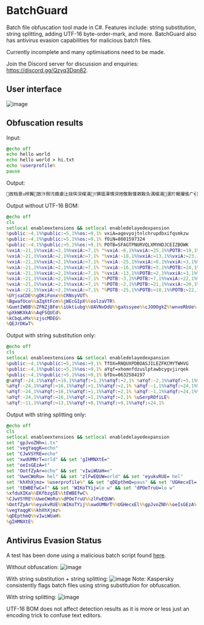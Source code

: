 # BatchGuard
Batch file obfuscation tool made in C#. Features include: string substitution, string splitting, adding UTF-16 byte-order-mark, and more. BatchGuard also has antivirus evasion capabilities for malicious batch files.

Currently incomplete and many optimisations need to be made.

Join the Discord server for discussion and enquiries: https://discord.gg/Qzyq3Dqn82.

## User interface
![image](https://media.discordapp.net/attachments/955850893113298957/956116234016014366/unknown.png)

## Obfuscation results

Input:
```bat
@echo off
echo hello world
echo hello world > hi.txt
echo %userprofile%
pause
```

Output:
```bat
਍敀档⁯景൦挊獬਍敳汴捯污攠慮汢敥瑸湥楳湯⁳☦猠瑥潬慣⁬湥扡敬敤慬敹敤灸湡楳湯਍瀥扵楬㩣㑾ㄬ┥異汢捩縺ⰵ┱漥㩳㥾ㄬ‥体佮伽允䩗乂啐䍉䱙呅噍䑘剚䙇卋ൈ┊異汢捩縺ⰴ┱瀥扵楬㩣㕾ㄬ┥獯縺ⰹ┱䰠潅㵙潡捴睤浩杰汶橱畹穥硢晲獫桮਍瀥扵楬㩣㑾ㄬ┥異汢捩縺ⰵ┱漥㩳㥾ㄬ‥浬偢㘽㔳㠹〲㜱ഴ┊䕌奯縺㌲ㄬ┥䕌奯縺㘱ㄬ┥䕌奯縺ⰲ┱∠䰥潅㩙㉾ⰰ┱匥湏㩏㕾ㄬ┥䕌奯縺ⰳ┱䰥潅㩙㥾ㄬ┥体佮縺ⰴ┱匥湏㩏㉾ⰱ┱䰥潅㩙㑾ㄬ┥䕌奯縺㈲ㄬ㴥䰥潅㩙㡾ㄬ┥䕌奯縺ⰰ┱䰥潅㩙ㅾⰵ┱䰥潅㩙㉾ⰳ┱ഢ┊䕌奯縺㌲ㄬ┥䕌奯縺㘱ㄬ┥䕌奯縺ⰲ┱∠䰥潅㩙ㅾㄬ┥体佮縺㐲ㄬ┥䕌奯縺ㄱㄬ┥䕌奯縺ㄲㄬ┥䕌奯縺㔱ㄬ┥体佮縺㜱ㄬ┥体佮縺ⰸ┱䰥潅㩙㥾ㄬ㴥╀䕌奯縺㘱ㄬ┥䕌奯縺ⰳ┱䰥潅㩙㉾ⰵ┱ഢ┊䕌奯縺㌲ㄬ┥䕌奯縺㘱ㄬ┥䕌奯縺ⰲ┱∠匥湏㩏㕾ㄬ┥体佮縺ⰰ┱匥湏㩏ㅾⰸ┱匥湏㩏㥾ㄬ┥䕌奯縺ⰷ┱匥湏㩏㑾ㄬ┥体佮縺㠱ㄬ┥䕌奯縺㈲ㄬ㴥䰥潅㩙㉾ⰱ┱ഢ┊䕌奯縺㌲ㄬ┥䕌奯縺㘱ㄬ┥䕌奯縺ⰲ┱∠匥湏㩏ㅾⰱ┱䰥潅㩙㉾ㄬ┥䕌奯縺㔲ㄬ┥䕌奯縺㠱ㄬ┥体佮縺ⰹ┱匥湏㩏㉾ⰵ┱䰥潅㩙㕾ㄬ┥䕌奯縺ⰳ┱┽䕌奯縺㘱ㄬ┥䕌奯縺ⰳ┱䰥潅㩙㉾ⰵ┱䰥潅㩙ㅾㄬ∥਍䰥潅㩙㉾ⰳ┱䰥潅㩙ㅾⰶ┱䰥潅㩙㉾ㄬ‥┢体佮縺㤱ㄬ┥体佮縺ⰱ┱匥湏㩏ㅾⰱ┱匥湏㩏㉾ⰳ┱匥湏㩏㥾ㄬ┥䕌奯縺㔲ㄬ┥体佮縺㌱ㄬ┥䕌奯縺ⰲ┱┽䕌奯縺ㄱㄬ┥䕌奯縺ⰱ┱┠䕌奯縺ⰵ┱•☦┠䕌奯縺㌲ㄬ┥䕌奯縺㘱ㄬ┥䕌奯縺ⰲ┱∠匥湏㩏㉾ㄬ┥体佮縺ⰲ┱䰥潅㩙㉾ⰴ┱匥湏㩏ㅾⰰ┱匥湏㩏ㅾⰳ┱匥湏㩏㕾ㄬ┥䕌奯縺㌱ㄬ┥体佮縺ⰳ┱‽甥敓偲潒䥆䕌∥਍䰥潅㩙㉾ⰳ┱䰥潅㩙ㅾⰶ┱䰥潅㩙㉾ㄬ‥┢体佮縺ⰴ┱匥湏㩏㑾ㄬ┥体佮縺ⰲ┱䰥潅㩙ㅾⰸ┱䰥潅㩙㉾ⰴ┱匥湏㩏まㄬ┥体佮縺㔱ㄬ┥体佮縺㠱ㄬ㴥┠䕌奯縺㔲ㄬ┥䕌奯縺㘱ㄬ┥䕌奯縺ㄱㄬ∥਍䰥潅㩙㉾ⰳ┱䰥潅㩙ㅾⰶ┱䰥潅㩙㉾ㄬ‥┢䕌奯縺ⰳ┱䰥潅㩙まㄬ┥䕌奯縺ⰲ┱䰥潅㩙㝾ㄬ┥体佮縺〱ㄬ┥䕌奯縺㐱ㄬ┥䕌奯縺ⰸ┱䰥潅㩙㉾ⰲ┱┽䕌奯縺㘱ㄬ∥਍䰥潅㩙㉾ⰳ┱䰥潅㩙ㅾⰶ┱䰥潅㩙㉾ㄬ‥┢䕌奯縺㤱ㄬ┥体佮縺ㄱㄬ┥䕌奯縺㐱ㄬ┥䕌奯縺㈲ㄬ┥䕌奯縺㔲ㄬ┥䕌奯縺㈲ㄬ┥体佮縺㤱ㄬ┥体佮縺㈲ㄬ㴥ഢ┊䕌奯縺㌲ㄬ┥䕌奯縺㘱ㄬ┥䕌奯縺ⰲ┱∠匥湏㩏ㅾⰴ┱匥湏㩏ㅾⰲ┱匥湏㩏ㅾⰷ┱䰥潅㩙まㄬ┥体佮縺ⰷ┱䰥潅㩙ㅾⰳ┱䰥潅㩙㉾ⰴ┱䰥潅㩙ㅾⰴ┱┽䕌奯縺ⰲ┱•☦┠䕌奯縺㌲ㄬ┥䕌奯縺㘱ㄬ┥䕌奯縺ⰲ┱∠䰥潅㩙㡾ㄬ┥䕌奯縺ⰴ┱䰥潅㩙㉾ㄬ┥体佮縺ⰳ┱匥湏㩏ㅾⰹ┱匥湏㩏ㅾⰹ┱匥湏㩏㡾ㄬ┥䕌奯縺㐱ㄬ㴥䰥潅㩙ㅾⰶ┱䰥潅㩙㍾ㄬ┥䕌奯縺㔲ㄬ┥䕌奯縺ⰱ┱•☦┠䕌奯縺㌲ㄬ┥䕌奯縺㘱ㄬ┥䕌奯縺ⰲ┱∠䰥潅㩙㕾ㄬ┥䕌奯縺㔱ㄬ┥䕌奯縺ⰶ┱䰥潅㩙ㅾⰲ┱匥湏㩏㝾ㄬ┥体佮縺㌱ㄬ┥䕌奯縺㐲ㄬ┥䕌奯縺㈲ㄬ㴥䰥潅㩙ㅾⰶ┱䰥潅㩙㍾ㄬ┥䕌奯縺㔲ㄬ┥䕌奯縺ⰱ┱ഢ┊䕌奯縺㌲ㄬ┥䕌奯縺㘱ㄬ┥䕌奯縺ⰲ┱∠匥湏㩏㉾ⰰ┱匥湏㩏㉾ⰱ┱䰥潅㩙ㅾⰷ┱匥湏㩏ㅾⰰ┱䰥潅㩙ㅾⰲ┱匥湏㩏㉾ⰳ┱䰥潅㩙ㅾⰵ┱匥湏㩏ㅾⰶ┱┽䕌奯縺ⰱ┱䰥潅㩙㉾ⰰ┱䰥潅㩙ㅾⰱ┱䰥潅㩙㑾ㄬ∥਍䰥潅㩙㉾ⰳ┱䰥潅㩙ㅾⰶ┱䰥潅㩙㉾ㄬ‥┢䕌奯縺㐲ㄬ┥体佮縺㠱ㄬ┥体佮縺㜱ㄬ┥体佮縺ⰳ┱匥湏㩏㍾ㄬ┥䕌奯縺㈲ㄬ┥体佮縺㘱ㄬ┥䕌奯縺ㄲㄬ㴥┠䕌奯縺㔲ㄬ┥䕌奯縺㘱ㄬ┥䕌奯縺ㄱㄬ∥☠…䰥潅㩙㉾ⰳ┱䰥潅㩙ㅾⰶ┱䰥潅㩙㉾ㄬ‥┢䕌奯縺㜱ㄬ┥䕌奯縺㤱ㄬ┥体佮縺㔱ㄬ┥体佮縺㘱ㄬ┥体佮縺ⰳ┱匥湏㩏ㅾⰲ┱匥湏㩏ㅾⰱ┱匥湏㩏ㅾⰳ┱‽‾䰥潅㩙㉾ⰵ┱•☦┠䕌奯縺㌲ㄬ┥䕌奯縺㘱ㄬ┥䕌奯縺ⰲ┱∠䰥潅㩙ㅾⰳ┱䰥潅㩙㉾ⰴ┱匥湏㩏㉾ⰱ┱匥湏㩏㉾ⰳ┱匥湏㩏ㅾⰶ┱䰥潅㩙ㅾⰷ┱匥湏㩏ㅾⰳ┱匥湏㩏ㅾⰰ┱┽䕌奯縺ⰱ┱┠䕌奯縺ⰱ┱䰥潅㩙㉾ⰱ┱•☦┠䕌奯縺㌲ㄬ┥䕌奯縺㘱ㄬ┥䕌奯縺ⰲ┱∠䰥潅㩙ㅾⰱ┱匥湏㩏㡾ㄬ┥体佮縺㌱ㄬ┥䕌奯縺㐱ㄬ┥䕌奯縺ⰵ┱匥湏㩏まㄬ┥体佮縺ⰵ┱匥湏㩏㉾ⰳ┱┽䕌奯縺ㄱㄬ┥䕌奯縺ⰱ┱┠䕌奯縺ⰵ┱ഢ┊䕌奯縺㌲ㄬ┥䕌奯縺㘱ㄬ┥䕌奯縺ⰲ┱∠匥湏㩏㝾ㄬ┥体佮縺ⰷ┱匥湏㩏ㅾⰹ┱匥湏㩏ㅾⰷ┱䰥潅㩙㑾ㄬ┥体佮縺ⰵ┱匥湏㩏ㅾⰸ┱匥湏㩏㍾ㄬ㴥䰥潅㩙㙾ㄬ⸥䰥潅㩙㉾ㄬ┥䕌奯縺㤱ㄬ∥਍䰥潅㩙㉾ⰳ┱䰥潅㩙ㅾⰶ┱䰥潅㩙㉾ㄬ‥┢体佮縺㌲ㄬ┥䕌奯縺㠱ㄬ┥体佮縺ㄲㄬ┥䕌奯縺㤱ㄬ┥䕌奯縺ⰶ┱䰥潅㩙㕾ㄬ┥䕌奯縺ⰶ┱䰥潅㩙ㅾⰸ┱┽䕌奯縺ⰱ┱䰥潅㩙㉾ⰰ┱䰥潅㩙ㅾⰱ┱䰥潅㩙㑾ㄬ∥਍漥䱳畦啸╧樥䝮癋䕺╃䈥䑏浉摊╋਍夥桔䥂睨╃䨥兪湂䵯╄稥奡楫䕨╔爥穇兣啫╖਍眥極灱湅╋渥硤坷癋╆氥䕵睙扯╋欥䝂䥘楷╂娥䵸坶奬╥瀥婐䑸摂╷吥塌灡湊╙਍瀥瑄穷啺╹儥乑䕃䩢╷਍別䍢橧䑇╫挥瑡捭灙╋਍堥她䡫婫╆਍਍
```

Output without UTF-16 BOM:
```bat
@echo off
cls
setlocal enableextensions && setlocal enabledelayedexpansion
%public:~4,1%%public:~5,1%%os:~9,1% vxiA=agevyojtnlchrupdbxifqsmkzw
%public:~4,1%%public:~5,1%%os:~9,1% fOiN=8601597324
%public:~4,1%%public:~5,1%%os:~9,1% POTB=SFAGTPNURVQLXMYHDJCEIZBOWK
%vxiA:~21,1%%vxiA:~2,1%%vxiA:~7,1% "%vxiA:~6,1%%vxiA:~25,1%%POTB:~19,1%%POTB:~18,1%%POTB:~3,1%%POTB:~20,1%%POTB:~5,1%%POTB:~12,1%=%vxiA:~9,1%%vxiA:~5,1% %vxiA:~25,1%" && %vxiA:~21,1%%vxiA:~2,1%%vxiA:~7,1% "%vxiA:~20,1%%POTB:~19,1%%vxiA:~6,1%%vxiA:~12,1%%vxiA:~15,1%%vxiA:~23,1%%POTB:~24,1%%POTB:~4,1%=" && %vxiA:~21,1%%vxiA:~2,1%%vxiA:~7,1% "%POTB:~18,1%%POTB:~17,1%%POTB:~23,1%%POTB:~23,1%%POTB:~23,1%%POTB:~3,1%%vxiA:~23,1%%POTB:~21,1%=%vxiA:~18,1%.%vxiA:~7,1%%vxiA:~17,1%"
%vxiA:~21,1%%vxiA:~2,1%%vxiA:~7,1% "%vxiA:~18,1%%vxiA:~13,1%%vxiA:~23,1%%POTB:~4,1%%POTB:~20,1%%POTB:~7,1%%vxiA:~16,1%%POTB:~3,1%=%vxiA:~9,1%%vxiA:~5,1% %vxiA:~25,1%" && %vxiA:~21,1%%vxiA:~2,1%%vxiA:~7,1% "%POTB:~18,1%%POTB:~8,1%%vxiA:~8,1%%vxiA:~21,1%%POTB:~14,1%%POTB:~9,1%%vxiA:~13,1%%POTB:~4,1%=%vxiA:~19,1%" && %vxiA:~21,1%%vxiA:~2,1%%vxiA:~7,1% "%POTB:~2,1%%POTB:~10,1%%POTB:~1,1%%POTB:~0,1%%vxiA:~20,1%%POTB:~7,1%%POTB:~18,1%%POTB:~16,1%= %USERprOFILE%" && %vxiA:~21,1%%vxiA:~2,1%%vxiA:~7,1% "%vxiA:~24,1%%POTB:~17,1%%vxiA:~21,1%%vxiA:~10,1%%vxiA:~22,1%%vxiA:~15,1%%POTB:~19,1%%POTB:~3,1%=%vxiA:~2,1%" && %vxiA:~21,1%%vxiA:~2,1%%vxiA:~7,1% "%POTB:~21,1%%vxiA:~19,1%%POTB:~6,1%%POTB:~21,1%%POTB:~17,1%%POTB:~22,1%%POTB:~1,1%%POTB:~19,1%= %vxiA:~11,1%%vxiA:~2,1%%vxiA:~9,1%"
%vxiA:~21,1%%vxiA:~2,1%%vxiA:~7,1% "%vxiA:~25,1%%vxiA:~8,1%%vxiA:~3,1%%POTB:~19,1%%vxiA:~12,1%%POTB:~22,1%%vxiA:~13,1%%POTB:~19,1%=%vxiA:~7,1%" && %vxiA:~21,1%%vxiA:~2,1%%vxiA:~7,1% "%vxiA:~1,1%%POTB:~16,1%%vxiA:~23,1%%POTB:~20,1%%POTB:~1,1%%vxiA:~5,1%%vxiA:~8,1%%POTB:~12,1%=%vxiA:~5,1% %vxiA:~5,1%%vxiA:~19,1%" && %vxiA:~21,1%%vxiA:~2,1%%vxiA:~7,1% "%vxiA:~14,1%%vxiA:~17,1%%POTB:~25,1%%vxiA:~25,1%%POTB:~25,1%%vxiA:~17,1%%POTB:~25,1%%vxiA:~0,1%=%vxiA:~2,1%%vxiA:~10,1%%vxiA:~11,1%%vxiA:~5,1%" && %vxiA:~21,1%%vxiA:~2,1%%vxiA:~7,1% "%vxiA:~1,1%%vxiA:~0,1%%POTB:~12,1%%POTB:~0,1%%POTB:~0,1%%vxiA:~4,1%%POTB:~19,1%%vxiA:~2,1%= > %vxiA:~11,1%" && %vxiA:~21,1%%vxiA:~2,1%%vxiA:~7,1% "%vxiA:~3,1%%vxiA:~5,1%%POTB:~11,1%%POTB:~21,1%%vxiA:~0,1%%vxiA:~3,1%%vxiA:~7,1%%vxiA:~12,1%=%vxiA:~5,1%%vxiA:~12,1%%vxiA:~9,1%%vxiA:~15,1%"
%vxiA:~21,1%%vxiA:~2,1%%vxiA:~7,1% "%vxiA:~16,1%%POTB:~3,1%%POTB:~24,1%%POTB:~2,1%%vxiA:~19,1%%POTB:~7,1%%vxiA:~10,1%%vxiA:~5,1%=%vxiA:~2,1%%vxiA:~10,1%%vxiA:~11,1%%vxiA:~5,1%" && %vxiA:~21,1%%vxiA:~2,1%%vxiA:~7,1% "%vxiA:~13,1%%POTB:~14,1%%vxiA:~6,1%%POTB:~0,1%%vxiA:~0,1%%vxiA:~10,1%%POTB:~16,1%%POTB:~19,1%=@%vxiA:~2,1%%vxiA:~10,1%%vxiA:~11,1%"
%vxiA:~21,1%%vxiA:~2,1%%vxiA:~7,1% "%vxiA:~13,1%%POTB:~2,1%%vxiA:~3,1%%vxiA:~8,1%%vxiA:~3,1%%POTB:~16,1%%vxiA:~15,1%%POTB:~7,1%=%vxiA:~5,1%%vxiA:~12,1%%vxiA:~9,1%%vxiA:~15,1%"
%vxiA:~21,1%%vxiA:~2,1%%vxiA:~7,1% "%POTB:~3,1%%POTB:~7,1%%vxiA:~22,1%%vxiA:~7,1%%POTB:~20,1%%POTB:~24,1%%POTB:~22,1%%vxiA:~16,1%=%vxiA:~2,1%%vxiA:~10,1%%vxiA:~11,1%%vxiA:~5,1%"
%vxiA:~21,1%%vxiA:~2,1%%vxiA:~7,1% "%POTB:~2,1%%POTB:~21,1%%vxiA:~20,1%%vxiA:~17,1%%vxiA:~7,1%%vxiA:~19,1%%POTB:~18,1%%vxiA:~8,1%= %vxiA:~11,1%%vxiA:~2,1%%vxiA:~9,1%"
%vxiA:~21,1%%vxiA:~2,1%%vxiA:~7,1% "%POTB:~25,1%%POTB:~18,1%%POTB:~22,1%%POTB:~10,1%%POTB:~11,1%%POTB:~12,1%%POTB:~13,1%%vxiA:~17,1%=%vxiA:~14,1%%vxiA:~0,1%%vxiA:~13,1%%vxiA:~21,1%"
%UYjsaCDE%%gDKiFonx%%CRNsyVUT%
%BgwafUco%%aZqXtFcn%%jWEcGIpX%%volzaVTR%
%GumtIWBB%%ZFNZjBFe%%iUktiubg%%UAVNvDdU%%gaXssyee%%cJOOOgkZ%%wnveRbUe%
%pXkWKXkA%%AqFSQUCd%
%kCbqLxMx%%zjscMDEG%
%QEJrDKwT%
```

Output with string substitution only:
```bat
@echo off
cls
setlocal enableextensions && setlocal enabledelayedexpansion
%public:~4,1%%public:~5,1%%os:~9,1% TfOX=RNQUXPDBOASJILEZFKCMYTWHVG
%public:~4,1%%public:~5,1%%os:~9,1% aYqf=xhomnfdzuslptawbcygvjirqek
%public:~4,1%%public:~5,1%%os:~9,1% bfDx=0632584197
@%aYqf:~24,1%%aYqf:~16,1%%aYqf:~1,1%%aYqf:~2,1% %aYqf:~2,1%%aYqf:~5,1%%aYqf:~5,1%
%aYqf:~24,1%%aYqf:~16,1%%aYqf:~1,1%%aYqf:~2,1% %aYqf:~1,1%%aYqf:~24,1%%aYqf:~10,1%%aYqf:~10,1%%aYqf:~2,1% %aYqf:~14,1%%aYqf:~2,1%%aYqf:~22,1%%aYqf:~10,1%%aYqf:~6,1%
%aYqf:~24,1%%aYqf:~16,1%%aYqf:~1,1%%aYqf:~2,1% %aYqf:~1,1%%aYqf:~24,1%%aYqf:~10,1%%aYqf:~10,1%%aYqf:~2,1% %aYqf:~14,1%%aYqf:~2,1%%aYqf:~22,1%%aYqf:~10,1%%aYqf:~6,1% > %aYqf:~1,1%%aYqf:~21,1%.%aYqf:~12,1%%aYqf:~0,1%%aYqf:~12,1%
%aYqf:~24,1%%aYqf:~16,1%%aYqf:~1,1%%aYqf:~2,1% %uSerpROfiLE%
%aYqf:~11,1%%aYqf:~13,1%%aYqf:~8,1%%aYqf:~9,1%%aYqf:~24,1%
```

Output with string splitting only:
```bat
@echo off
cls
setlocal enableextensions && setlocal enabledelayedexpansion
set "gpJvoZNh=i.tx"
set "vegYaqgK=echo"
set "CJwVSYRE=echo"
set "xwdUMNrT=orld" && set "gIHMNXtE="
set "oeIsGEzA=t"
set "OotfZyAr=echo" && set "vIwiWUaH=e"
set "UweCWoRu= hel" && set "zlFwEQUW=orld" && set "eyukvRUE= hel"
set "khXhXjmz= %userprofile%" && set "qDEpthmQ=paus" && set "UGHecxEl= > h" && set "EKfbzgSE=o of" && set "xfduXIKa=@ech"
set "tEWBEfwC=f" && set "WIKoTYij=lo w" && set "dPOeTruU=lo w"
%xfduXIKa%%EKfbzgSE%%tEWBEfwC%
%CJwVSYRE%%UweCWoRu%%dPOeTruU%%zlFwEQUW%
%OotfZyAr%%eyukvRUE%%WIKoTYij%%xwdUMNrT%%UGHecxEl%%gpJvoZNh%%oeIsGEzA%
%vegYaqgK%%khXhXjmz%
%qDEpthmQ%%vIwiWUaH%
%gIHMNXtE%
```

## Antivirus Evasion Status

A test has been done using a malicious batch script found [here](https://github.com/xiaoxiaoleo/pentest-script/blob/master/PrivilegeEscalation/Windows/jollyfrogs-batch.bat).

Without obfuscation:
![image](https://media.discordapp.net/attachments/955850893113298957/956110042355093545/unknown.png)

With string substitution + string splitting:
![image](https://media.discordapp.net/attachments/955850893113298957/956110326548549632/unknown.png)
Note: Kaspersky consistently flags batch files using string substitution for obfuscation.

With string splitting:
![image](https://media.discordapp.net/attachments/955850893113298957/956110706674110474/unknown.png?width=1440&height=574)

UTF-16 BOM does not affect detection results as it is more or less just an encoding trick to confuse text editors.

